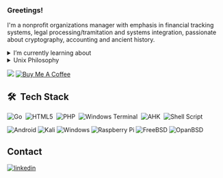 ### Greetings!

I'm a nonprofit organizations manager with emphasis in financial tracking systems, legal processing/tramitation and systems integration, passionate about cryptography, accounting and ancient history.

<details><summary>I’m currently learning about</summary><br><pre>
Anubis Involutional SPN 128-bit block cipher (Barreto, ESAT/COSIC)
CHASKEY Message Authentication Code (Nicky Mouha, ESAT/COSIC)
Cubehash and SipHash64/128 (Daniel J. Bernstein & JP Aumasson)
GB/T 32907-2016 - SM4 128-bit Block Cipher
GB/T 32918.4-2016 SM2 Elliptic Curve Asymmetric Encryption
GB/T 38636-2020 - Transport Layer Cryptography Protocol (TLCP)
GM/T 0001-2012 ZUC Zu Chongzhi Stream cipher 128/256-bit key
GM/T 0002-2012 SM4 Block cipher with 128-bit key
GM/T 0003-2012 SM2 Public key algorithm 256-bit
GM/T 0004-2012 SM3 Message digest algorithm 256-bit hash value
GOST 28147-89 64-bit block cipher (RFC 5830)
GOST R 34.10-2012 VKO key agreement function (RFC 7836)
GOST R 34.10-2012 public key signature function (RFC 7091)
GOST R 34.11-2012 Streebog hash function (RFC 6986)
GOST R 34.11-94 CryptoPro hash function (RFC 5831)
GOST R 34.12-2015 128-bit block cipher Kuznechik (RFC 7801)
GOST R 34.12-2015 64-bit block cipher Magma (RFC 8891)
GOST R 50.1.114-2016 GOST R 34.10-2012 and GOST R 34.11-2012 
HC-128 Stream Cipher simplified version of HC-256 (Wu, ESAT/COSIC) 
IGE (Infinite Garble Extension) Mode of Operation for Block ciphers
ISO/IEC 10118-3:2003 RIPEMD128/160/256 and Whirlpool (ESAT/COSIC)
ISO/IEC 18033-3:2010 HIGHT, SEED, Camellia and MISTY1 Block ciphers 
ISO/IEC 18033-4:2011 KCipher-2 stream cipher (RFC 7008)
KS X 1213-1 ARIA 128-bit block cipher with 128/192/256-bit keys
KS X 3246 LEA - Lightweight Encryption Algorithm (TTAK.KO-12.0223)
NIST SP800-186 X25519 Diffie-Hellman (OpenSSL compliant)
NIST SP800-38D GCM AEAD mode for 128-bit block ciphers (RFC 5288)
RFC 2144: CAST-128 64-bit Block cipher with 128-bit key
RFC 4253: Serpent 128-bit Block cipher with 128/192/256-bit keys
RFC 4493: Cipher-based Message Authentication Code (CMAC)
RFC 4503: Rabbit Stream Cipher Algorithm with 128-bit key
RFC 4764: EAX Authenticated-Encryption Mode of Operation
RFC 5246: Transport Layer Security (TLS) Protocol Version 1.2
RFC 5280: Internet X.509 PKI Certificate Revocation List (CRL)
RFC 5869: HMAC-based Key Derivation Function (HKDF)
RFC 7008: KCipher-2 Encryption Algorithm (KDDI R&D Laboratories)
RFC 7253: OCB (and PMAC) Authenticated-Encryption Algorithm
RFC 7292: PKCS #12 Personal Information Exchange Syntax v1.1
RFC 7539: ChaCha20-Poly1305 AEAD Stream cipher
RFC 7693: The BLAKE2 Cryptographic Hash and MAC (JP Aumasson)
RFC 7914: The Scrypt Password-Based Key Derivation Function
RFC 8032: Ed25519 Signature a.k.a. EdDSA (Daniel J. Bernstein)
RFC 8446: Transport Layer Security (TLS) Protocol Version 1.3
RFC 9058: MGM AEAD mode for 64 and 128 bit ciphers (E. Griboedova)
RFC 9367: GOST Cipher Suites for Transport Layer Security (TLS 1.3)
TTAK.KO-12.0223 LEA 128-bit block cipher (ISO/IEC 29192-2:2019)
TTAK.KO-12.0276 LSH Message digest algorithm
US FIPS 180-2 Secure Hash Standard (SHS) SHA1 and SHA2 Algorithms 
US FIPS 202 SHA-3 Permutation-Based Hash (instance of the Keccak)
</pre></details>

<details><summary>Unix Philosophy</summary><br>
The Unix philosophy is a set of principles and values that guide the design and implementation of the Unix operating system and other related systems. These principles were formulated by the original Unix developers in the 1970s and have been a significant influence on many modern operating systems and software.  
  
The Unix philosophy is characterized by several key ideas:

   1. Simplicity: Unix emphasizes simplicity in both design and use. System components should be small, modular, and do one thing well. This facilitates understanding, maintenance, and software reusability.

   2. Composition: Unix programs are designed to be combined and work together, following the principle of "do one thing and do it well." This allows users to create complex solutions by combining simple programs through pipes and input/output redirection.

   3. Transparency: Unix adopts an "everything is a file" approach. This means that devices, processes, and other resources are represented as files in the file system, allowing them to be accessed and manipulated in a consistent manner.

   4. Modularity: Unix is built based on a set of modular components, such as shells, utilities, and libraries. This allows developers to create new tools and extend the system incrementally without modifying existing code.

   5. Portability: Unix was designed to be portable, meaning it can run on different hardware types. This is achieved by isolating hardware-specific functionality into abstraction layers, allowing the operating system to be easily adapted to different platforms.

   6. File System Hierarchy: Unix adopts a standardized directory hierarchy, commonly known as the Filesystem Hierarchy Standard (FHS). This structure organizes files and directories in a logical and consistent manner, making it easy to locate and organize system data and programs.

These principles of the Unix philosophy have been widely adopted and have influenced many other operating systems and software. They emphasize simplicity, modularity, interoperability, and flexibility, enabling users and developers to create efficient and adaptable solutions. The Unix philosophy also promotes collaboration among developers and software reuse, contributing to a vibrant open-source software community.
</details>

<!--
**pedroalbanese/pedroalbanese** is a ✨ _special_ ✨ repository because its `README.md` (this file) appears on your GitHub profile.

Here are some ideas to get you started:

- 🔭 I’m currently working on ...
- 🌱 I’m currently learning ...
- 👯 I’m looking to collaborate on ...
- 🤔 I’m looking for help with ...
- 💬 Ask me about ...
- 📫 How to reach me: ...
- 😄 Pronouns: ...
- ⚡ Fun fact: ...
-->

![](https://komarev.com/ghpvc/?username=pedroalbanese&&style=flat&color=green)  [![](https://img.shields.io/badge/Buy_Me_A_Coffee-FFDD00?style=flat&logo=buy-me-a-coffee&logoColor=black "Buy Me A Coffee")](http://albanese.atwebpages.com)  

## 🛠 &nbsp;Tech Stack
![Go](https://img.shields.io/badge/go-%2300ADD8.svg?style=flat&logo=go&logoColor=black)&nbsp;
![HTML5](https://img.shields.io/badge/html5-%23E34F26.svg?style=flat&logo=html5&logoColor=white)&nbsp;
![PHP](https://img.shields.io/badge/php-%23777BB4.svg?style=flat&logo=php&logoColor=white)&nbsp;
![Windows Terminal](https://img.shields.io/badge/Windows%20Terminal-%234D4D4D.svg?style=flat&logo=windows-terminal&logoColor=white)&nbsp;
![AHK](https://img.shields.io/badge/AutoHotkey-334455.svg?style=flat&logo=AutoHotkey&logoColor=white)&nbsp;
![Shell Script](https://img.shields.io/badge/shell_script-%23121011.svg?style=flat&logo=gnu-bash&logoColor=white)

![Android](https://img.shields.io/badge/Android-3DDC84?style=flat&logo=android&logoColor=black)
![Kali](https://img.shields.io/badge/Kali-268BEE?style=flat&logo=kalilinux&logoColor=black)
![Windows](https://img.shields.io/badge/Windows-0078D6?style=flat&logo=windows&logoColor=white)
![Raspberry Pi](https://img.shields.io/badge/-RaspberryPi-C51A4A?style=flat&logo=Raspberry-Pi)
![FreeBSD](https://img.shields.io/badge/-FreeBSD-%23870000?style=flat&logo=freebsd&logoColor=white)
![OpanBSD](https://img.shields.io/badge/-OpenBSD-%23870000?style=flat&logo=openbsd&logoColor=yellow)

## Contact  
<a href="https://www.linkedin.com/in/pedro-albanese-3b4442116" target="_blank">
  <img align="center" src="https://img.shields.io/badge/-pedroalbanese-05122A?style=flat&logo=linkedin" alt="linkedin"/> 
</a>  
